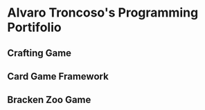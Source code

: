 # Alvaro Troncoso's Programming Portifolio

## Crafting Game 

## Card Game Framework

## Bracken Zoo Game

